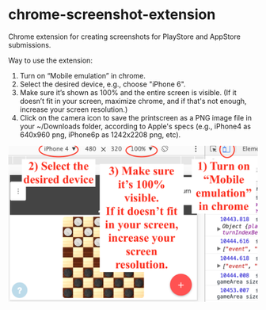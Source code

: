 # chrome-screenshot-extension
Chrome extension for creating screenshots for PlayStore and AppStore submissions.

Way to use the extension:

1. Turn on “Mobile emulation” in chrome.
2. Select the desired device, e.g., choose "iPhone 6".
3. Make sure it’s shown as 100% and the entire screen is visible. (If it doesn’t fit in your screen, maximize chrome, and if that's not enough, increase your screen resolution.)
4. Click on the camera icon to save the printscreen as a PNG image file in your ~/Downloads folder,
according to Apple's specs (e.g., iPhone4 as 640x960 png, iPhone6p as 1242x2208 png, etc).

![Example usage](PrintscreenExample.png)
